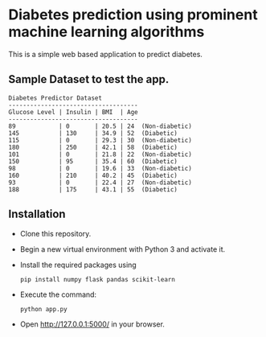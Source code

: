 # Diabetes prediction using prominent machine learning algorithms

This is a simple web based application to predict diabetes.

## Sample Dataset to test the app.

```shell
Diabetes Predictor Dataset
------------------------------------
Glucose Level | Insulin | BMI  | Age
------------------------------------
89            | 0       | 20.5 | 24  (Non-diabetic)
145           | 130     | 34.9 | 52  (Diabetic)
115           | 0       | 29.3 | 30  (Non-diabetic)
180           | 250     | 42.1 | 58  (Diabetic)
101           | 0       | 21.8 | 22  (Non-diabetic)
150           | 95      | 35.4 | 60  (Diabetic)
98            | 0       | 19.6 | 33  (Non-diabetic)
160           | 210     | 40.2 | 45  (Diabetic)
93            | 0       | 22.4 | 27  (Non-diabetic)
188           | 175     | 43.1 | 55  (Diabetic)
```

## Installation

- Clone this repository.

- Begin a new virtual environment with Python 3 and activate it.

- Install the required packages using 
  ```shell
  pip install numpy flask pandas scikit-learn
  ```

- Execute the command:
  ```shell
  python app.py
  ```

- Open http://127.0.0.1:5000/ in your browser.
